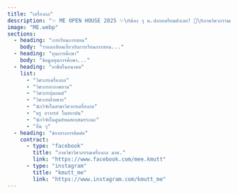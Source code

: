 ```yaml
---
title: "เครื่องกล"
description: "✨ ME OPEN HOUSE 2025 ✨\nน้อง ๆ ม.ปลายเตรียมตัวเลย! 🚀\nภาควิศวกรรมเครื่องกล ⚙️ เปิดบ้านต้อนรับทุกคน มาลองค้นหาความเป็น “เครื่องกล” ในตัวเองไปพร้อมกัน! 🎉\n🔥 ภายในงานมีกิจกรรมแน่น ๆ ให้ลองเพียบ!"
image: "ME.webp"
sections:
  - heading: "การเรียนการสอน"
    body: "รายละเอียดเกี่ยวกับการเรียนการสอน..."
  - heading: "ทุนการศึกษา"
    body: "ข้อมูลทุนการศึกษา..."
  - heading: "อาชีพในอนาคต"
    list:
      - "วิศวกรเครื่องกล"
      - "วิศวกรอากาศยาน"
      - "วิศวกรหุ่นยนต์"
      - "วิศวกรฝ่ายขาย"
      - "นักวิจัยในสาขาวิศวกรเครื่องกล"
      - "ครู อาจารย์ ในสถาบัน"
      - "นักวิจัยในศูนย์ทดสอบสมรรถนะ"
      - "อื่น ๆ"
  - heading: "ช่องทางการติดต่อ"
    contract:
      - type: "facebook"
        title: "ภาควิชาวิศวกรรมเครื่องกล มจธ."
        link: "https://www.facebook.com/mee.kmutt"
      - type: "instagram"
        title: "kmutt_me"
        link: "https://www.instagram.com/kmutt_me"
---
```


